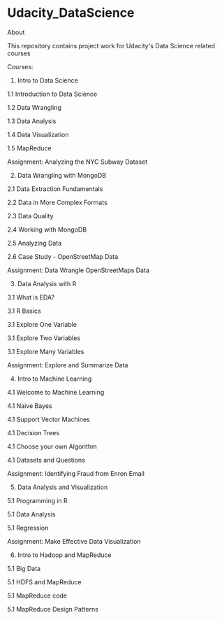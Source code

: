 # Udacity_DataScience
About

This repository contains project work for Udacity's Data Science related courses

Courses:
1. Intro to Data Science

  1.1 Introduction to Data Science
  
  1.2 Data Wrangling
  
  1.3 Data Analysis
  
  1.4 Data Visualization
  
  1.5 MapReduce
  
Assignment: Analyzing the NYC Subway Dataset


2. Data Wrangling with MongoDB

  2.1 Data Extraction Fundamentals
  
  2.2 Data in More Complex Formats
  
  2.3 Data Quality
  
  2.4 Working with MongoDB
  
  2.5 Analyzing Data
  
  2.6 Case Study - OpenStreetMap Data
  
Assignment: Data Wrangle OpenStreetMaps Data

  
3. Data Analysis with R

  3.1 What is EDA?
  
  3.1 R Basics
  
  3.1 Explore One Variable
  
  3.1 Explore Two Variables
  
  3.1 Explore Many Variables
  
Assignment: Explore and Summarize Data


4. Intro to Machine Learning

  4.1 Welcome to Machine Learning
  
  4.1 Naive Bayes
  
  4.1 Support Vector Machines
  
  4.1 Decision Trees
  
  4.1 Choose your own Algorithm
  
  4.1 Datasets and Questions
  
Assignment: Identifying Fraud from Enron Email


5. Data Analysis and Visualization

  5.1 Programming in R
  
  5.1 Data Analysis
  
  5.1 Regression
  
Assignment: Make Effective Data Visualization


6. Intro to Hadoop and MapReduce

  5.1 Big Data
  
  5.1 HDFS and MapReduce
  
  5.1 MapReduce code
  
  5.1 MapReduce Design Patterns
  

